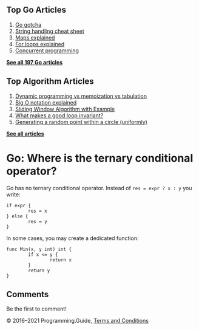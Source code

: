 ## Top Go Articles

1.  [Go gotcha](go-gotcha.html)
2.  [String handling cheat sheet](string-functions-reference-cheat-sheet.html)
3.  [Maps explained](maps-explained.html)
4.  [For loops explained](for-loop.html)
5.  [Concurrent programming](go-concurrency-tutorial.html)

[**See all 197 Go articles**](index.html)

## Top Algorithm Articles

1.  [Dynamic programming vs memoization vs tabulation](../dynamic-programming-vs-memoization-vs-tabulation.html)
2.  [Big O notation explained](../big-o-notation-explained.html)
3.  [Sliding Window Algorithm with Example](../sliding-window-example.html)
4.  [What makes a good loop invariant?](../what-makes-a-good-loop-invariant.html)
5.  [Generating a random point within a circle (uniformly)](../random-point-within-circle.html)

[**See all articles**](../index.html)

# Go: Where is the ternary conditional operator?

Go has no ternary conditional operator. Instead of `res = expr ? x : y` you write:

    if expr {
            res = x
    } else {
            res = y
    }

In some cases, you may create a dedicated function:

    func Min(x, y int) int {
            if x <= y {
                    return x
            }
            return y
    }

## Comments

Be the first to comment!

© 2016–2021 Programming.Guide, [Terms and Conditions](../terms-and-conditions.html)
